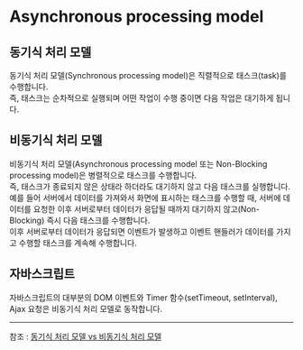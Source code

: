 
# Asynchronous processing model

## 동기식 처리 모델
동기식 처리 모델(Synchronous processing model)은 직렬적으로 태스크(task)를 수행합니다.  
즉, 태스크는 순차적으로 실행되며 어떤 작업이 수행 중이면 다음 작업은 대기하게 됩니다.  

## 비동기식 처리 모델
비동기식 처리 모델(Asynchronous processing model 또는 Non-Blocking processing model)은 병렬적으로 태스크를 수행합니다.  
즉, 태스크가 종료되지 않은 상태라 하더라도 대기하지 않고 다음 태스크를 실행합니다.  
예를 들어 서버에서 데이터를 가져와서 화면에 표시하는 태스크를 수행할 때, 서버에 데이터를 요청한 이후 서버로부터 데이터가 응답될 때까지 대기하지 않고(Non-Blocking) 즉시 다음 태스크를 수행합니다.  
이후 서버로부터 데이터가 응답되면 이벤트가 발생하고 이벤트 핸들러가 데이터를 가지고 수행할 태스크를 계속해 수행합니다.  

## 자바스크립트 
자바스크립트의 대부분의 DOM 이벤트와 Timer 함수(setTimeout, setInterval), Ajax 요청은 비동기식 처리 모델로 동작합니다.

---
참조 : [동기식 처리 모델 vs 비동기식 처리 모델
](https://poiemaweb.com/js-async)



